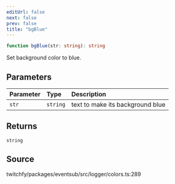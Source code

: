 ```yaml
---
editUrl: false
next: false
prev: false
title: "bgBlue"
---
```


```ts
function bgBlue(str: string): string
```

Set background color to blue.

## Parameters

| Parameter | Type | Description |
| :------ | :------ | :------ |
| `str` | `string` | text to make its background blue |

## Returns

`string`

## Source

twitchfy/packages/eventsub/src/logger/colors.ts:289
